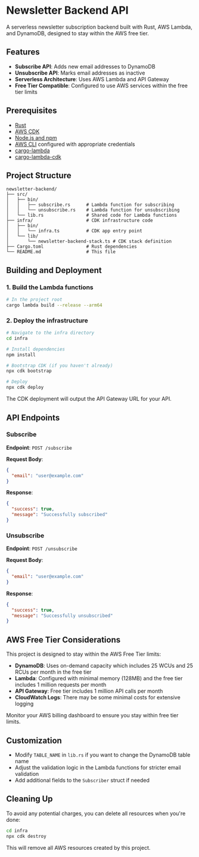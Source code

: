 # Newsletter Backend API

A serverless newsletter subscription backend built with Rust, AWS Lambda, and DynamoDB, designed to stay within the AWS free tier.

## Features

- **Subscribe API**: Adds new email addresses to DynamoDB
- **Unsubscribe API**: Marks email addresses as inactive
- **Serverless Architecture**: Uses AWS Lambda and API Gateway
- **Free Tier Compatible**: Configured to use AWS services within the free tier limits

## Prerequisites

- [Rust](https://www.rust-lang.org/tools/install)
- [AWS CDK](https://docs.aws.amazon.com/cdk/latest/guide/getting_started.html)
- [Node.js and npm](https://nodejs.org/)
- [AWS CLI](https://aws.amazon.com/cli/) configured with appropriate credentials
- [cargo-lambda](https://github.com/cargo-lambda/cargo-lambda)
- [cargo-lambda-cdk](https://github.com/cargo-lambda/cargo-lambda-cdk)

## Project Structure

```
newsletter-backend/
├── src/
│   ├── bin/
│   │   ├── subscribe.rs      # Lambda function for subscribing
│   │   └── unsubscribe.rs    # Lambda function for unsubscribing
│   └── lib.rs                # Shared code for Lambda functions
├── infra/                    # CDK infrastructure code
│   ├── bin/
│   │   └── infra.ts          # CDK app entry point
│   └── lib/
│       └── newsletter-backend-stack.ts # CDK stack definition
├── Cargo.toml                # Rust dependencies
└── README.md                 # This file
```

## Building and Deployment

### 1. Build the Lambda functions

```bash
# In the project root
cargo lambda build --release --arm64
```

### 2. Deploy the infrastructure

```bash
# Navigate to the infra directory
cd infra

# Install dependencies
npm install

# Bootstrap CDK (if you haven't already)
npx cdk bootstrap

# Deploy
npx cdk deploy
```

The CDK deployment will output the API Gateway URL for your API.

## API Endpoints

### Subscribe

**Endpoint**: `POST /subscribe`

**Request Body**:
```json
{
  "email": "user@example.com"
}
```

**Response**:
```json
{
  "success": true,
  "message": "Successfully subscribed"
}
```

### Unsubscribe

**Endpoint**: `POST /unsubscribe`

**Request Body**:
```json
{
  "email": "user@example.com"
}
```

**Response**:
```json
{
  "success": true,
  "message": "Successfully unsubscribed"
}
```

## AWS Free Tier Considerations

This project is designed to stay within the AWS Free Tier limits:

- **DynamoDB**: Uses on-demand capacity which includes 25 WCUs and 25 RCUs per month in the free tier
- **Lambda**: Configured with minimal memory (128MB) and the free tier includes 1 million requests per month
- **API Gateway**: Free tier includes 1 million API calls per month
- **CloudWatch Logs**: There may be some minimal costs for extensive logging

Monitor your AWS billing dashboard to ensure you stay within free tier limits.

## Customization

- Modify `TABLE_NAME` in `lib.rs` if you want to change the DynamoDB table name
- Adjust the validation logic in the Lambda functions for stricter email validation
- Add additional fields to the `Subscriber` struct if needed

## Cleaning Up

To avoid any potential charges, you can delete all resources when you're done:

```bash
cd infra
npx cdk destroy
```

This will remove all AWS resources created by this project.
